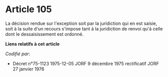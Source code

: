 # Article 105

La décision rendue sur l'exception soit par la juridiction qui en est saisie, soit à la suite d'un recours s'impose tant à la
juridiction de renvoi qu'à celle dont le dessaisissement est ordonné.

**Liens relatifs à cet article**

_Codifié par_:

  - Décret n°75-1123 1975-12-05 JORF 9 décembre 1975 rectificatif JORF 27 janvier 1976

